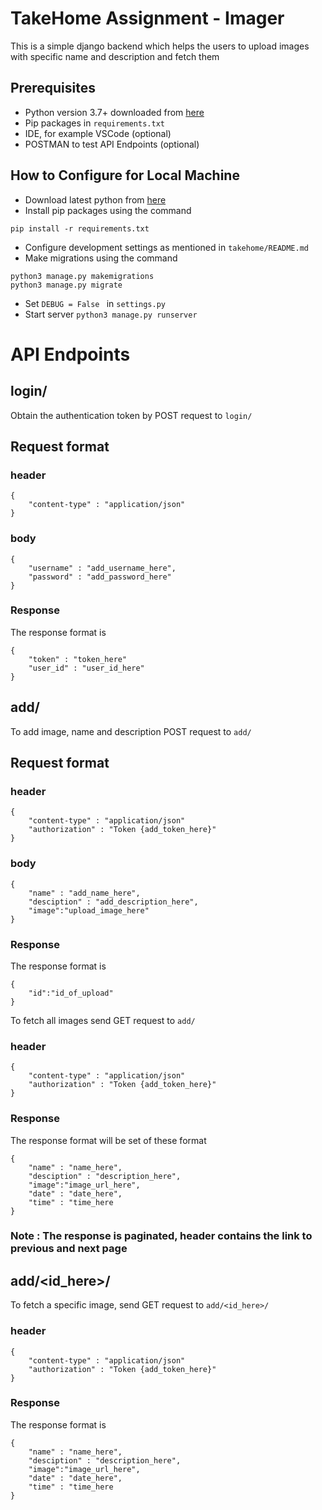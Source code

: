 # TakeHome Assignment - Imager

This is a simple django backend which helps the users to upload images with specific name and description and fetch them

## Prerequisites

* Python version 3.7+ downloaded from [here](https://python.org)
* Pip packages in ``` requirements.txt ```
* IDE, for example VSCode (optional)
* POSTMAN to test API Endpoints (optional)

## How to Configure for Local Machine

* Download latest python from [here](https://python.org)
* Install pip packages using the command

``` pip install -r requirements.txt ```

* Configure development settings as mentioned in ``` takehome/README.md ```
* Make migrations using the command

``` 
python3 manage.py makemigrations
python3 manage.py migrate
```
* Set ```DEBUG = False ``` in ```settings.py ```
* Start server ``` python3 manage.py runserver ```


# API Endpoints

## login/

Obtain the authentication token by POST request to ``` login/ ```

## Request format

### header
``` 
{
    "content-type" : "application/json"
} 
```

### body

```
{
    "username" : "add_username_here",
    "password" : "add_password_here"
}

```
### Response

The response format is

```
{
    "token" : "token_here"
    "user_id" : "user_id_here"
}
```

## add/

To add image, name and description POST request to ```add/```

## Request format

### header
``` 
{
    "content-type" : "application/json"
    "authorization" : "Token {add_token_here}"
} 
```

### body

```
{
    "name" : "add_name_here",
    "desciption" : "add_description_here",
    "image":"upload_image_here"
}

```
### Response

The response format is

```
{
    "id":"id_of_upload"
}
```

To fetch all images send GET request to ``` add/ ```

### header
``` 
{
    "content-type" : "application/json"
    "authorization" : "Token {add_token_here}"
} 
```

### Response

The response format will be set of these format

```
{
    "name" : "name_here",
    "desciption" : "description_here",
    "image":"image_url_here",
    "date" : "date_here",
    "time" : "time_here
}
```

### Note : The response is paginated, header contains the link to previous and next page


## add/<id_here>/


To fetch a specific image, send GET request to ``` add/<id_here>/ ```

### header
``` 
{
    "content-type" : "application/json"
    "authorization" : "Token {add_token_here}"
} 
```

### Response

The response format is
```
{
    "name" : "name_here",
    "desciption" : "description_here",
    "image":"image_url_here",
    "date" : "date_here",
    "time" : "time_here
}
```